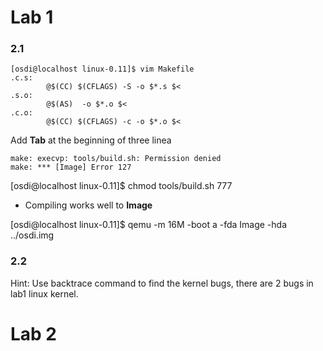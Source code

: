 Lab 1
=============

### 2.1
```
[osdi@localhost linux-0.11]$ vim Makefile
.c.s:
        @$(CC) $(CFLAGS) -S -o $*.s $<
.s.o:
        @$(AS)  -o $*.o $<
.c.o:
        @$(CC) $(CFLAGS) -c -o $*.o $<
```
Add **Tab** at the beginning of three linea

```
make: execvp: tools/build.sh: Permission denied
make: *** [Image] Error 127
```
[osdi@localhost linux-0.11]$ chmod tools/build.sh 777

- Compiling works well to **Image**

[osdi@localhost linux-0.11]$ qemu -m 16M -boot a -fda Image -hda ../osdi.img

### 2.2

Hint: Use backtrace command to find the kernel bugs, there are 2 bugs in lab1 linux kernel.



Lab 2
=============


